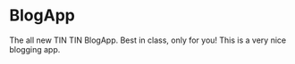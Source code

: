 # BlogApp
The all new TIN TIN BlogApp. Best in class, only for you!
This is a very nice blogging app.
